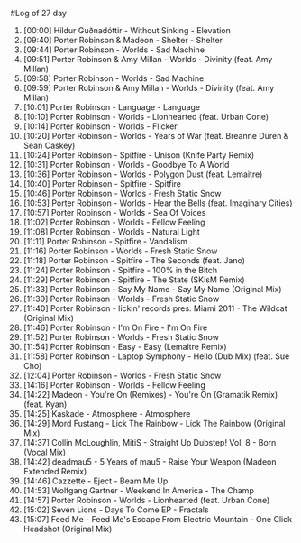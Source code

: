 #Log of 27 day

1. [00:00] Hildur Guðnadóttir - Without Sinking - Elevation
1. [09:40] Porter Robinson & Madeon - Shelter - Shelter
1. [09:44] Porter Robinson - Worlds - Sad Machine
1. [09:51] Porter Robinson & Amy Millan - Worlds - Divinity (feat. Amy Millan)
1. [09:58] Porter Robinson - Worlds - Sad Machine
1. [09:59] Porter Robinson & Amy Millan - Worlds - Divinity (feat. Amy Millan)
1. [10:01] Porter Robinson - Language - Language
1. [10:10] Porter Robinson - Worlds - Lionhearted (feat. Urban Cone)
1. [10:14] Porter Robinson - Worlds - Flicker
1. [10:20] Porter Robinson - Worlds - Years of War (feat. Breanne Düren & Sean Caskey)
1. [10:24] Porter Robinson - Spitfire - Unison (Knife Party Remix)
1. [10:31] Porter Robinson - Worlds - Goodbye To A World
1. [10:36] Porter Robinson - Worlds - Polygon Dust (feat. Lemaitre)
1. [10:40] Porter Robinson - Spitfire - Spitfire
1. [10:46] Porter Robinson - Worlds - Fresh Static Snow
1. [10:53] Porter Robinson - Worlds - Hear the Bells (feat. Imaginary Cities)
1. [10:57] Porter Robinson - Worlds - Sea Of Voices
1. [11:02] Porter Robinson - Worlds - Fellow Feeling
1. [11:08] Porter Robinson - Worlds - Natural Light
1. [11:11] Porter Robinson - Spitfire - Vandalism
1. [11:16] Porter Robinson - Worlds - Fresh Static Snow
1. [11:18] Porter Robinson - Spitfire - The Seconds (feat. Jano)
1. [11:24] Porter Robinson - Spitfire - 100% in the Bitch
1. [11:29] Porter Robinson - Spitfire - The State (SKisM Remix)
1. [11:33] Porter Robinson - Say My Name - Say My Name (Original Mix)
1. [11:39] Porter Robinson - Worlds - Fresh Static Snow
1. [11:40] Porter Robinson - lickin' records pres. Miami 2011 - The Wildcat (Original Mix)
1. [11:46] Porter Robinson - I'm On Fire - I'm On Fire
1. [11:52] Porter Robinson - Worlds - Fresh Static Snow
1. [11:54] Porter Robinson - Easy - Easy (Lemaitre Remix)
1. [11:58] Porter Robinson - Laptop Symphony - Hello (Dub Mix) (feat. Sue Cho)
1. [12:04] Porter Robinson - Worlds - Fresh Static Snow
1. [14:16] Porter Robinson - Worlds - Fellow Feeling
1. [14:22] Madeon - You're On (Remixes) - You're On (Gramatik Remix) (feat. Kyan)
1. [14:25] Kaskade - Atmosphere - Atmosphere
1. [14:29] Mord Fustang - Lick The Rainbow - Lick The Rainbow (Original Mix)
1. [14:37] Collin McLoughlin, MitiS - Straight Up Dubstep! Vol. 8 - Born (Vocal Mix)
1. [14:42] deadmau5 - 5 Years of mau5 - Raise Your Weapon (Madeon Extended Remix)
1. [14:46] Cazzette - Eject - Beam Me Up
1. [14:53] Wolfgang Gartner - Weekend In America - The Champ
1. [14:57] Porter Robinson - Worlds - Lionhearted (feat. Urban Cone)
1. [15:02] Seven Lions - Days To Come EP - Fractals
1. [15:07] Feed Me - Feed Me's Escape From Electric Mountain - One Click Headshot (Original Mix)
